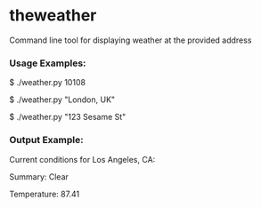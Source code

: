 # theweather
Command line tool for displaying weather at the provided address

### Usage Examples:
$ ./weather.py 10108

$ ./weather.py "London, UK"

$ ./weather.py "123 Sesame St"

### Output Example:
Current conditions for Los Angeles, CA:

Summary:     Clear

Temperature: 87.41
